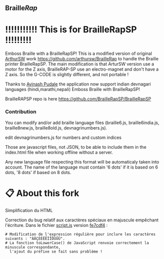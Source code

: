 ## Braille*Rap*

# !!!!!!!!!!! This is for BrailleRapSP !!!!!!!!!

Emboss Braille with a BrailleRapSP! This is a modified version of original [ArthurSW](https://github.com/arthursw) work https://github.com/arthursw/BrailleRap to handle the Braille printer BrailleRapSP. The main modification is that ArturSW version use a motor for the Z axis, BrailleRAP-SP use an electro-magnet and don't have a Z axis. So the G-CODE is slightly different, and not portable !

Thanks to [Avinash Pudale](https://github.com/AvinashPudale) the application now support
indian devnagari languages  (hindi,marathi,nepali) 
Emboss Braille with BrailleRapSP!



BrailleRAPSP repo is here https://github.com/BrailleRapSP/BrailleRapSP



### Contribution

You can modify and/or add braille language files (braille6.js, braille6india.js, braille8new.js, braille8old.js, devnagrinumbers.js).
 
 edit devnagrinumbers.js for numbers and custom indices

Those are javascript files, not JSON, to be able to include them in the index.html file when working offline without a server.

Any new language file respecting this format will be automaticaly taken into account. The name of the language must contain '6 dots' if it is based on 6 dots, '8 dots' if based on 8 dots.


# 📋 About this fork

Simplification du HTML

Correction du bug relatif aux caractères spéciaux en majuscule empêchant l'écriture. Dans le fichier [script.js](https://github.com/Vntoine/BrailleRap/blob/master/script.js) version [fe7cdf4](https://github.com/Vntoine/BrailleRap/commit/fe7cdf4b6f68d73ebd40c8e468109b5be894855a#diff-ed3ee7e0beea2498ff3b8ca85973d122fc6fa3d585d62b5807ec034d0cf076b3) : 
```
# Modification de l'expression régulière pour inclure les caractères suivants : "ÀÂÇÈÉÊËÎÏÔÙÛÜ".
# La fonction toLowerCase() de JavaScript renvoie correctement la minuscule correspondante,
  l'ajout du préfixe se fait sans problème !
```
